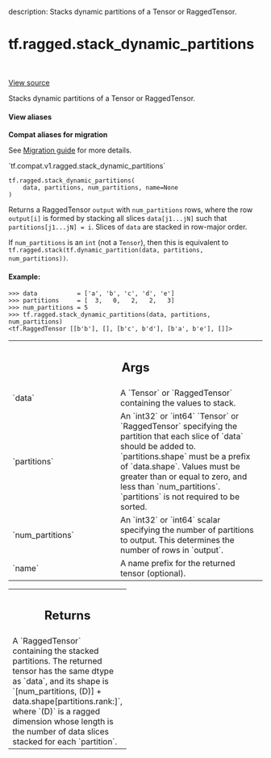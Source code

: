 description: Stacks dynamic partitions of a Tensor or RaggedTensor.

<div itemscope itemtype="http://developers.google.com/ReferenceObject">
<meta itemprop="name" content="tf.ragged.stack_dynamic_partitions" />
<meta itemprop="path" content="Stable" />
</div>

# tf.ragged.stack_dynamic_partitions

<!-- Insert buttons and diff -->

<table class="tfo-notebook-buttons tfo-api nocontent" align="left">

</table>

<a target="_blank" class="external" href="/code/stable/tensorflow/python/ops/ragged/ragged_array_ops.py">View source</a>



Stacks dynamic partitions of a Tensor or RaggedTensor.

<section class="expandable">
  <h4 class="showalways">View aliases</h4>
  <p>
<b>Compat aliases for migration</b>
<p>See
<a href="https://www.tensorflow.org/guide/migrate">Migration guide</a> for
more details.</p>
<p>`tf.compat.v1.ragged.stack_dynamic_partitions`</p>
</p>
</section>

<pre class="devsite-click-to-copy prettyprint lang-py tfo-signature-link">
<code>tf.ragged.stack_dynamic_partitions(
    data, partitions, num_partitions, name=None
)
</code></pre>



<!-- Placeholder for "Used in" -->

Returns a RaggedTensor `output` with `num_partitions` rows, where the row
`output[i]` is formed by stacking all slices `data[j1...jN]` such that
`partitions[j1...jN] = i`.  Slices of `data` are stacked in row-major
order.

If `num_partitions` is an `int` (not a `Tensor`), then this is equivalent to
`tf.ragged.stack(tf.dynamic_partition(data, partitions, num_partitions))`.

#### Example:

```
>>> data           = ['a', 'b', 'c', 'd', 'e']
>>> partitions     = [  3,   0,   2,   2,   3]
>>> num_partitions = 5
>>> tf.ragged.stack_dynamic_partitions(data, partitions, num_partitions)
<tf.RaggedTensor [[b'b'], [], [b'c', b'd'], [b'a', b'e'], []]>
```

<!-- Tabular view -->
 <table class="responsive fixed orange">
<colgroup><col width="214px"><col></colgroup>
<tr><th colspan="2"><h2 class="add-link">Args</h2></th></tr>

<tr>
<td>
`data`
</td>
<td>
A `Tensor` or `RaggedTensor` containing the values to stack.
</td>
</tr><tr>
<td>
`partitions`
</td>
<td>
An `int32` or `int64` `Tensor` or `RaggedTensor` specifying the
partition that each slice of `data` should be added to. `partitions.shape`
must be a prefix of `data.shape`.  Values must be greater than or equal to
zero, and less than `num_partitions`. `partitions` is not required to be
sorted.
</td>
</tr><tr>
<td>
`num_partitions`
</td>
<td>
An `int32` or `int64` scalar specifying the number of
partitions to output.  This determines the number of rows in `output`.
</td>
</tr><tr>
<td>
`name`
</td>
<td>
A name prefix for the returned tensor (optional).
</td>
</tr>
</table>



<!-- Tabular view -->
 <table class="responsive fixed orange">
<colgroup><col width="214px"><col></colgroup>
<tr><th colspan="2"><h2 class="add-link">Returns</h2></th></tr>
<tr class="alt">
<td colspan="2">
A `RaggedTensor` containing the stacked partitions.  The returned tensor
has the same dtype as `data`, and its shape is
`[num_partitions, (D)] + data.shape[partitions.rank:]`, where `(D)` is a
ragged dimension whose length is the number of data slices stacked for
each `partition`.
</td>
</tr>

</table>

